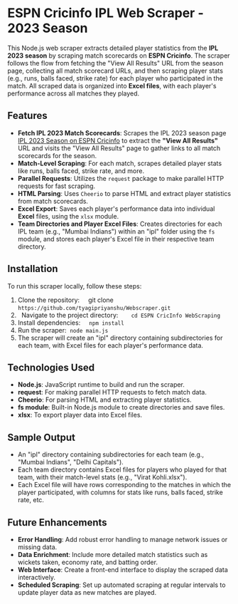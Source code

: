 # ESPN Cricinfo IPL Web Scraper - 2023 Season
This Node.js web scraper extracts detailed player statistics from the **IPL 2023 season** by scraping match scorecards on **ESPN Cricinfo**. The scraper follows the flow from fetching the "View All Results" URL from the season page, collecting all match scorecard URLs, and then scraping player stats (e.g., runs, balls faced, strike rate) for each player who participated in the match. All scraped data is organized into **Excel files**, with each player's performance across all matches they played.

## Features
* **Fetch IPL 2023 Match Scorecards**: Scrapes the IPL 2023 season page [IPL 2023 Season on ESPN Cricinfo](https://www.espncricinfo.com/series/indian-premier-league-2023-1345038) to extract the **"View All Results"** URL and visits the "View All Results" page to gather links to all match scorecards for the season.
* **Match-Level Scraping**: For each match, scrapes detailed player stats like runs, balls faced, strike rate, and more.
* **Parallel Requests**: Utilizes the `request` package to make parallel HTTP requests for fast scraping.
* **HTML Parsing**: Uses `Cheerio` to parse HTML and extract player statistics from match scorecards.
* **Excel Export**: Saves each player's performance data into individual **Excel** files, using the `xlsx` module.
* **Team Directories and Player Excel Files**: Creates directories for each IPL team (e.g., "Mumbai Indians") within an "ipl" folder using the `fs` module, and stores each player's Excel file in their respective team directory.

## Installation
To run this scraper locally, follow these steps:
1. Clone the repository:     git clone `https://github.com/tyagipriyanshu/Webscraper.git`
2.   Navigate to the project directory:  `   cd ESPN CricInfo WebScraping`
3. Install dependencies:     `npm install`
4. Run the scraper:  `node main.js`
5. The scraper will create an "ipl" directory containing subdirectories for each team, with Excel files for each player's performance data.

## Technologies Used
* **Node.js**: JavaScript runtime to build and run the scraper.
* **request**: For making parallel HTTP requests to fetch match data.
* **Cheerio**: For parsing HTML and extracting player statistics.
* **fs module**: Built-in Node.js module to create directories and save files.
* **xlsx**: To export player data into Excel files.

## Sample Output
* An "ipl" directory containing subdirectories for each team (e.g., "Mumbai Indians", "Delhi Capitals").
* Each team directory contains Excel files for players who played for that team, with their match-level stats (e.g., "Virat Kohli.xlsx").
* Each Excel file will have rows corresponding to the matches in which the player participated, with columns for stats like runs, balls faced, strike rate, etc.

## Future Enhancements
* **Error Handling**: Add robust error handling to manage network issues or missing data.
* **Data Enrichment**: Include more detailed match statistics such as wickets taken, economy rate, and batting order.
* **Web Interface**: Create a front-end interface to display the scraped data interactively.
* **Scheduled Scraping**: Set up automated scraping at regular intervals to update player data as new matches are played.
